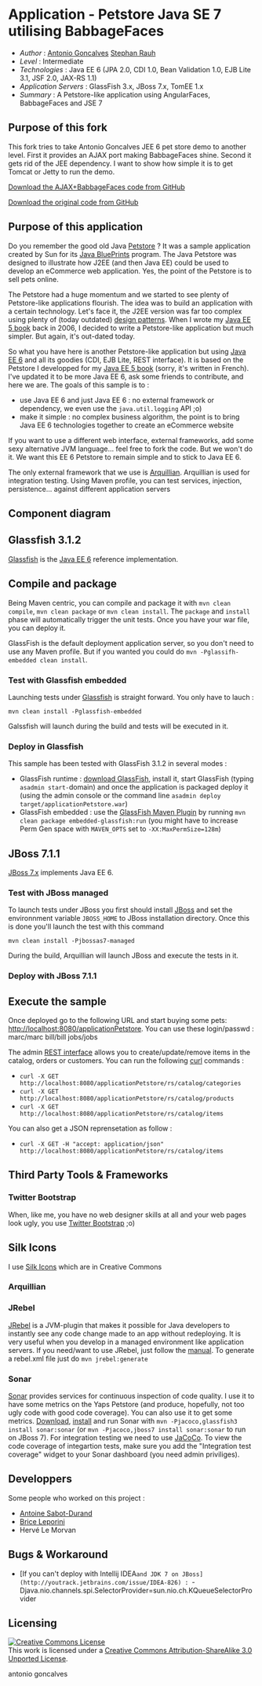 # Application - Petstore Java SE 7 utilising BabbageFaces 

* *Author* : [Antonio Goncalves](http://www.antoniogoncalves.org)
             [Stephan Rauh](http://www.beyondjave.net)
* *Level* : Intermediate
* *Technologies* : Java EE 6 (JPA 2.0, CDI 1.0, Bean Validation 1.0, EJB Lite 3.1, JSF 2.0, JAX-RS 1.1)
* *Application Servers* : GlassFish 3.x, JBoss 7.x, TomEE 1.x
* *Summary* : A Petstore-like application using AngularFaces, BabbageFaces and JSE 7

## Purpose of this fork
This fork tries to take Antonio Goncalves JEE 6 pet store demo to another level. First it provides an AJAX port making BabbageFaces shine. 
Second it gets rid of the JEE dependency. I want to show how simple it is to get Tomcat or Jetty to run the demo.

[Download the AJAX+BabbageFaces code from GitHub](https://github.com/stephanrauh/agoncal-petstore-JSE7-ajax)

[Download the original code from GitHub](https://github.com/agoncal/agoncal-application-petstore-ee6)

## Purpose of this application

Do you remember the good old Java [Petstore](http://java.sun.com/developer/releases/petstore/) ? It was a sample application created by Sun for its [Java BluePrints](http://www.oracle.com/technetwork/java/javaee/blueprints/index.html) program. The Java Petstore was designed to illustrate how J2EE (and then Java EE) could be used to develop an eCommerce web application. Yes, the point of the Petstore is to sell pets online.

The Petstore had a huge momentum and we started to see plenty of Petstore-like applications flourish. The idea was to build an application with a certain technology. Let's face it, the J2EE version was far too complex using plenty of (today outdated) [design patterns](http://java.sun.com/blueprints/corej2eepatterns/). When I wrote my [Java EE 5 book](http://www.eyrolles.com/Informatique/Livre/java-ee5-9782212120387) back in 2006, I decided to write a Petstore-like application but much simpler. But again, it's out-dated today.

So what you have here is another Petstore-like application but using [Java EE 6](http://jcp.org/en/jsr/detail?id=316) and all its goodies (CDI, EJB Lite, REST interface). It is based on the Petstore I developped for my [Java EE 5 book](http://www.eyrolles.com/Informatique/Livre/java-ee-5-9782212126587) (sorry, it's written in French). I've updated it to be more Java EE 6, ask some friends to contribute, and here we are. The goals of this sample is to :

* use Java EE 6 and just Java EE 6 : no external framework or dependency, we even use the `java.util.logging` API ;o)
* make it simple : no complex business algorithm, the point is to bring Java EE 6 technologies together to create an eCommerce website

If you want to use a different web interface, external frameworks, add some sexy alternative JVM language… feel free to fork the code. But we won't do it. We want this EE 6 Petstore to remain simple and to stick to Java EE 6.

The only external framework that we use is [Arquillian](http://arquillian.org/). Arquillian is used for integration testing. Using Maven profile, you can test services, injection, persistence... against different application servers

## Component diagram

## Glassfish 3.1.2

[Glassfish](http://glassfish.java.net) is the [Java EE 6](http://jcp.org/en/jsr/detail?id=316) reference implementation.

## Compile and package

Being Maven centric, you can compile and package it with `mvn clean compile`, `mvn clean package` or `mvn clean install`. The `package` and `install` phase will automatically trigger the unit tests. Once you have your war file, you can deploy it.

GlassFish is the default deployment application server, so you don't need to use any Maven profile. But if you wanted you could do `mvn -Pglassifh-embedded clean install`.

### Test with Glassfish embedded

Launching tests under [Glassfish](http://glassfish.java.net/public/downloadsindex.html) is straight forward. You only have to lauch :

    mvn clean install -Pglassfish-embedded

Galssfish will launch during the build and tests will be executed in it.

### Deploy in Glassfish

This sample has been tested with GlassFish 3.1.2 in several modes :

* GlassFish runtime : [download GlassFish](http://glassfish.java.net/public/downloadsindex.html), install it, start GlassFish (typing `asadmin start-`domain) and once the application is packaged deploy it (using the admin console or the command line `asadmin deploy target/applicationPetstore.war`)
* GlassFish embedded : use the [GlassFish Maven Plugin](http://maven-glassfish-plugin.java.net/) by running `mvn clean package embedded-glassfish:run` (you might have to increase Perm Gen space with `MAVEN_OPTS` set to `-XX:MaxPermSize=128m`)

## JBoss 7.1.1

[JBoss 7.x](http://www.jboss.org/jbossas/downloads) implements Java EE 6.

### Test with JBoss managed

To launch tests under JBoss you first should install [JBoss](http://www.jboss.org/jbossas/downloads) and set the environnment variable `JBOSS_HOME` to JBoss installation directory. Once this is done you'll launch the test with this command

    mvn clean install -Pjbossas7-managed

During the build, Arquillian will launch JBoss and execute the tests in it.

### Deploy with JBoss 7.1.1

## Execute the sample

Once deployed go to the following URL and start buying some pets: [http://localhost:8080/applicationPetstore](http://localhost:8080/applicationPetstore).
You can use these login/passwd :
marc/marc
bill/bill
jobs/jobs

The admin [REST interface](rs/application.wadl) allows you to create/update/remove items in the catalog, orders or customers. You can run the following [curl](http://curl.haxx.se/) commands :

* `curl -X GET http://localhost:8080/applicationPetstore/rs/catalog/categories`
* `curl -X GET http://localhost:8080/applicationPetstore/rs/catalog/products`
* `curl -X GET http://localhost:8080/applicationPetstore/rs/catalog/items`

You can also get a JSON reprensetation as follow :

* `curl -X GET -H "accept: application/json" http://localhost:8080/applicationPetstore/rs/catalog/items`

## Third Party Tools & Frameworks

### Twitter Bootstrap

When, like me, you have no web designer skills at all and your web pages look ugly, you use [Twitter Bootstrap](http://twitter.github.com/bootstrap/) ;o)

## Silk Icons

I use [Silk Icons](http://www.famfamfam.com/lab/icons/silk/) which are in Creative Commons

### Arquillian

### JRebel

[JRebel](http://zeroturnaround.com/software/jrebel/) is a JVM-plugin that makes it possible for Java developers to instantly see any code change made to an app without redeploying. It is very useful when you develop in a managed environment like application servers. If you need/want to use JRebel, just follow the [manual](http://zeroturnaround.com/software/jrebel/documentation/). To generate a rebel.xml file just do  `mvn jrebel:generate`

### Sonar

[Sonar](http://www.sonarsource.org/) provides services for continuous inspection of code quality. I use it to have some metrics on the Yaps Petstore (and produce, hopefully, not too ugly code with good code coverage). You can also use it to get some metrics. [Download](http://www.sonarsource.org/downloads/), [install](http://docs.codehaus.org/display/SONAR/Installing+Sonar) and run Sonar with `mvn -Pjacoco,glassfish3 install sonar:sonar` (or `mvn -Pjacoco,jboss7 install sonar:sonar` to run on JBoss 7). For integration testing we need to use [JaCoCo](http://www.eclemma.org/jacoco/). To view the code coverage of integartion tests, make sure you add the "Integration test coverage" widget to your Sonar dashboard (you need admin priviliges).

## Developpers

Some people who worked on this project :

* [Antoine Sabot-Durand](https://twitter.com/#!/antoine_sd)
* [Brice Leporini](https://twitter.com/#!/blep)
* Hervé Le Morvan

## Bugs & Workaround

* [If you can't deploy with Intellij IDEA`and JDK 7 on JBoss](http://youtrack.jetbrains.com/issue/IDEA-826) : `-Djava.nio.channels.spi.SelectorProvider=sun.nio.ch.KQueueSelectorProvider

## Licensing

<a rel="license" href="http://creativecommons.org/licenses/by-sa/3.0/"><img alt="Creative Commons License" style="border-width:0" src="http://i.creativecommons.org/l/by-sa/3.0/88x31.png" /></a><br />This work is licensed under a <a rel="license" href="http://creativecommons.org/licenses/by-sa/3.0/">Creative Commons Attribution-ShareAlike 3.0 Unported License</a>.

<div class="footer">
    <span class="footerTitle"><span class="uc">a</span>ntonio <span class="uc">g</span>oncalves</span>
</div>
